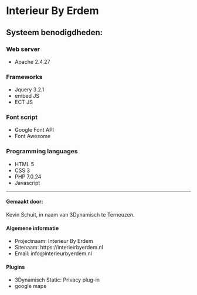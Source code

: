 <h1>Interieur By Erdem</h1>
<h2>Systeem benodigdheden:</h2>

<h3>Web server</h3>
<ul>
<li>Apache 2.4.27</li>
</ul>

<h3>Frameworks</h3>
<ul>
<li>Jquery 3.2.1</li>
<li>embed JS</li>
<li>ECT JS</li>
</ul>

<h3>Font script</h3>
<ul>
<li>Google Font API</li>
<li>Font Awesome</li>
</ul>

<h3>Programming languages</h3>
<ul>
<li>HTML 5</li>
<li>CSS 3</li>
<li>PHP 7.0.24</li>
<li>Javascript</li>
</ul>

<hr>
<h4>Gemaakt door:</h4>
<p>Kevin Schuit, in naam van 3Dynamisch te Terneuzen.</p>

<h4>Algemene informatie</h4>
<ul>
<li>Projectnaam: Interieur By Erdem</li>
<li>Sitenaam: https://interieirbyerdem.nl</li>
<li>Email: info@interieurbyerdem.nl</li>
</ul>


<h4>Plugins</h4>
<ul>
<li>3Dynamisch Static: Privacy plug-in</li>
<li>google maps</li>
</ul>